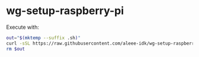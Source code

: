 # wg-setup-raspberry-pi

Execute with:

```bash
out="$(mktemp --suffix .sh)"
curl -sSL https://raw.githubusercontent.com/aleee-idk/wg-setup-raspberry-pi/main/setup.sh -o "$out" && sudo bash $out
rm $out
```
